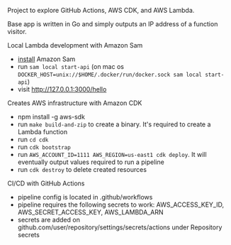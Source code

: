 Project to explore GitHub Actions, AWS CDK, and AWS Lambda.

Base app is written in Go and simply outputs an IP address of a function visitor.

Local Lambda development with Amazon Sam
- [install](https://docs.aws.amazon.com/serverless-application-model/latest/developerguide/install-sam-cli.html) Amazon Sam
- run `sam local start-api` (on mac os `DOCKER_HOST=unix://$HOME/.docker/run/docker.sock sam local start-api`)
- visit http://127.0.0.1:3000/hello

Creates AWS infrastructure with Amazon CDK
- npm install -g aws-sdk
- run `make build-and-zip` to create a binary. It's required to create a Lambda function
- run `cd cdk`
- run `cdk bootstrap`
- run `AWS_ACCOUNT_ID=1111 AWS_REGION=us-east1 cdk deploy`. It will eventually output values required to run a pipeline
- run `cdk destroy` to delete created resources

CI/CD with GitHub Actions
- pipeline config is located in .github/workflows
- pipeline requires the following secrets to work: AWS_ACCESS_KEY_ID, AWS_SECRET_ACCESS_KEY, AWS_LAMBDA_ARN
- secrets are added on github.com/user/repository/settings/secrets/actions under Repository secrets